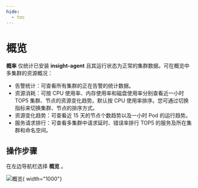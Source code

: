 ```yaml
---
hide:
  - toc
---
```


# 概览

 __概率__ 仅统计已安装 __insight-agent__ 且其运行状态为正常的集群数据。可在概览中多集群的资源概况：

- 告警统计：可查看所有集群的正在告警的统计数据。
- 资源消耗：可按 CPU 使用率、内存使用率和磁盘使用率分别查看近一小时 TOP5 集群、节点的资源变化趋势。默认按 CPU 使用率排序。您可通过切换指标来切换集群、节点的排序方式。
- 资源变化趋势：可查看近 15 天的节点个数趋势以及一小时 Pod 的运行趋势。
- 服务请求排行：可查看多集群中请求延时、错误率排行 TOP5 的服务及所在集群和命名空间。

## 操作步骤

在左边导航栏选择 __概览__ 。

![概览](https://docs.daocloud.io/daocloud-docs-images/docs/zh/docs/insight/images/overview.png){ width="1000"}
